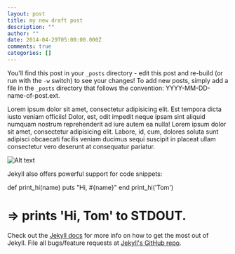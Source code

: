 ```yaml
---
layout: post
title: my new draft post
description: ""
author: ""
date: 2014-04-29T05:00:00.000Z
comments: true
categories: []
---
```

You&#39;ll find this post in your `_posts` directory - edit this post and re-build (or run with the `-w` switch) to see your changes! To add new posts, simply add a file in the `_posts` directory that follows the convention: YYYY-MM-DD-name-of-post.ext.

Lorem ipsum dolor sit amet, consectetur adipisicing elit. Est tempora dicta iusto veniam officiis! Dolor, est, odit impedit neque ipsam sint aliquid numquam nostrum reprehenderit ad iure autem ea nulla! Lorem ipsum dolor sit amet, consectetur adipisicing elit. Labore, id, cum, dolores soluta sunt adipisci obcaecati facilis veniam ducimus sequi suscipit in placeat ullam consectetur vero deserunt at consequatur pariatur.

![Alt text](http://placehold.it/1150x350)

Jekyll also offers powerful support for code snippets:

<!--|%%|%7B%25%20highlight%20ruby%20linenos%25%7D|%%|--> def print_hi(name) puts &quot;Hi, #{name}&quot; end print_hi(&#39;Tom&#39;)

# =&gt; prints &#39;Hi, Tom&#39; to STDOUT.

<!--|%%|%7B%25%20endhighlight%20%25%7D|%%|-->

Check out the [Jekyll docs](http://jekyllrb.com) for more info on how to get the most out of Jekyll. File all bugs/feature requests at [Jekyll&#39;s GitHub repo](https://github.com/mojombo/jekyll).